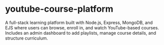 # youtube-course-platform
A full-stack learning platform built with Node.js, Express, MongoDB, and EJS where users can browse, enroll in, and watch YouTube-based courses. Includes an admin dashboard to add playlists, manage course details, and structure curriculum.
